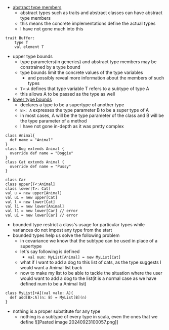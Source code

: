 - [abstract type members](https://docs.scala-lang.org/tour/abstract-type-members.html)
	- abstract types such as traits and abstract classes can have abstract type members
	- this means the concrete implementations define the actual types
	- I have not gone much into this
```
trait Buffer:
	type T
	val element T
```

- upper type bounds
	- type parameters(in generics) and abstract type members may be constrained by a type bound
	- type bounds limit the concrete values of the type variables
		- and possibly reveal more information about the members of such types
	- `T<:A` defines that type variable T refers to a subtype of type A
	- this allows A to be passed as the type as well
- [lower type bounds](https://docs.scala-lang.org/tour/lower-type-bounds.html)
	- declares a type to be a supertype of another type
	- `B>: A` expresses the type parameter B to be a super type of A
	- in most cases, A will be the type parameter of the class and B will be the type parameter of a method
	- I have not gone in-depth as it was pretty complex
```
class Animal{  
  def name = "Animal"  
}  
class Dog extends Animal {  
  override def name = "Doggie"  
}  
class Cat extends Animal {  
  override def name = "Pussy"  
}  
  
class Car
class upper[T<:Animal]  
class lower[T>: Cat]  
val u = new upper[Animal] 
val u1 = new upper[Cat]
val l = new lower[Cat]
val l1 = new lower[Animal]
val l1 = new lower[Car] // error
val u1 = new lower[Car] // error
```
- bounded type restrict a class's usage for particular types while variances do not impost any type from the start
- bounded types help us solve the following problem
	- in covariance we know that the subtype can be used in place of a supertype
	- let's say following is defined
		- `val num: MyList[Animal] = new MyList[Cat]`
	- what if I want to add a dog to this list of cats, as the type suggests I would want a Animal list back 
	- now to make my list to be able to tackle the situation where the user would want to add a dog to the list(it is a normal case as we have defined num to be a Animal list)
```
class MyList[+A](val vale: A){  
  def add[B>:A](n: B) = MyList[B](n)  
}
```
- nothing is a proper substitute for any type
	- nothing is a subtype of every type in scala, even the ones that we define
![[Pasted image 20240923100057.png]]